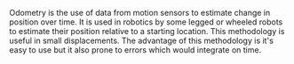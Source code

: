 Odometry is the use of data from motion sensors to estimate change in position over time. It is used in robotics by some legged or wheeled robots to estimate their position relative to a starting location. This methodology is useful in small displacements. The advantage of this methodology is it's easy to use but it also prone to errors which would integrate on time.
